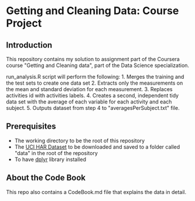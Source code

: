 # Getting and Cleaning Data: Course Project

## Introduction

This repository contains my solution to assignment part of the Coursera course 
"Getting and Cleaning data", part of the Data Science specialization. 

run_analysis.R script will perform the following:
    1. Merges the training and the test sets to create one data set
    2. Extracts only the measurements on the mean and standard deviation for 
    each measurement.
    3. Replaces activities id with activities labels.
    4. Creates a second, independent tidy data set with the average of 
    each variable for each activity and each subject.
    5. Outputs dataset from step 4 to "averagesPerSubject.txt" file.

## Prerequisites

* The working directory to be the root of this repository
* The [UCI HAR Dataset](http://archive.ics.uci.edu/ml/datasets/Human+Activity+Recognition+Using+Smartphones) 
to be downloaded and saved to a folder called "data"
in the root of the repository
* To have [dplyr](https://dplyr.tidyverse.org) library installed

## About the Code Book

This repo also contains a CodeBook.md file that explains the data in detail.
